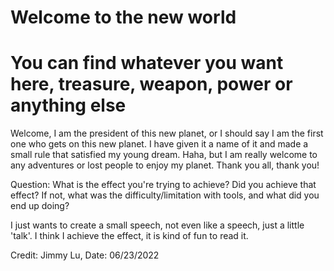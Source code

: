 # Welcome to the new world

# You can find whatever you want here, treasure, weapon, power or anything else

Welcome, I am the president of this new planet, or I should say I am the first one who gets on this new planet. 
I have given it a name of it and made a small rule that satisfied my young dream. 
Haha, but I am really welcome to any adventures or lost people to enjoy my planet.
Thank you all, thank you!

Question: What is the effect you're trying to achieve? Did you achieve that effect? If not, what was the difficulty/limitation with tools, and what did you end up doing? 

I just wants to create a small speech, not even like a speech, just a little 'talk'. 
I think I achieve the effect, it is kind of fun to read it.


Credit: Jimmy Lu, Date: 06/23/2022
